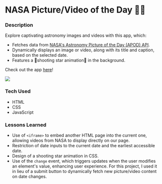 # NASA Picture/Video of the Day 🌌✨

### Description
Explore captivating astronomy images and videos with this app, which:
- Fetches data from <a href="https://api.nasa.gov/">NASA's Astronomy Picture of the Day (APOD) API</a>.
- Dynamically displays an image or video, along with its title and caption, based on the selected date.
- Features a 🌠shooting star animation🌠 in the background.

Check out the app <a href="https://xsarahyu.github.io/simple-nasa-api-bootcamp/">here</a>!

<img src="nasa-potd.png">

### Tech Used
- HTML
- CSS
- JavaScript

### Lessons Learned
- Use of `<iframe>` to embed another HTML page into the current one, allowing videos from NASA to display directly on our page.
- Restriction of date inputs to the current date and the earliest accessible date.
- Design of a shooting star animation in CSS.
- Use of the `change` event, which triggers updates when the user modifies an element's value, enhancing user experience. For this project, I used it in lieu of a submit button to dynamically fetch new picture/video content on date changes.
